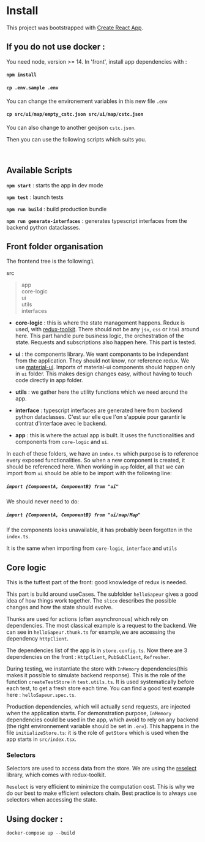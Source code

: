 # Install

This project was bootstrapped with [Create React App](https://github.com/facebook/create-react-app).

## If you do not use docker :

You need node, version >= 14.
In 'front', install app dependencies with :

#### `npm install`
#### `cp .env.sample .env`
You can change the environement variables in this new file `.env`
#### `cp src/ui/map/empty_cstc.json src/ui/map/cstc.json`
You can also change to another geojson `cstc.json`.

Then you can use the following scripts which suits you.

<br/>

## Available Scripts

**`npm start`** : starts the app in dev mode

**`npm test`** : launch tests

**`npm run build`** : build production bundle

**`npm run generate-interfaces`** : generates typescript interfaces from the backend python dataclasses.

## Front folder organisation

The frontend tree is the following:\

src

> app\
> core-logic\
> ui\
> utils\
> interfaces

- **core-logic** : this is where the state management happens. Redux is used, with [redux-toolkit](https://redux-toolkit.js.org/). There should not be any `jsx`, `css` or `html` around here. This part handle pure business logic, the orchestration of the state. Requests and subscriptions also happen here. This part is tested.

- **ui** : the components library. We want componants to be independant from the application. They should not know, nor reference redux. We use [material-ui](https://material-ui.com/). Imports of material-ui components should happen only in `ui` folder. This makes design changes easy, without having to touch code directly in app folder.

- **utils** : we gather here the utility functions which we need around the app.

- **interface** : typescript interfaces are generated here from backend python dataclasses. C'est sur elle que l'on s'appuie pour garantir le contrat d'interface avec le backend.

- **app** : this is where the actual app is built. It uses the functionalities and components from `core-logic` and `ui`.

In each of these folders, we have an `index.ts` which purpose is to reference every exposed functionalities. So when a new component is created, it should be referenced here. When working in `app` folder, all that we can import from `ui` should be able to be import with the following line:

##### `import {ComponentA, ComponentB} from "ui"`

We should never need to do:
##### `import {ComponentA, ComponentB} from "ui/map/Map"`

If the components looks unavailable, it has probably been forgotten in the `index.ts`.

It is the same when importing from `core-logic`, `interface` and `utils`

## Core logic

This is the tuffest part of the front: good knowledge of redux is needed.

This part is build around useCases. The subfolder `helloSapeur` gives a good idea of how things work together. The `slice` describes the possible changes and how the state should evolve.

Thunks are used for actions (often asynchronous) which rely on dependencies. The most classical example is a request to the backend. We can see in `helloSapeur.thunk.ts` for example,we are accessing the dependency `httpClient`.

The dependencies list of the app is in `store.config.ts`. Now there are 3 dependencies on the front : `HttpClient`, `PubSubClient`, `Refresher`.

During testing, we instantiate the store with `InMemory` dependencies(this makes it possible to simulate backend response). This is the role of the function `createTestStore` in `test.utils.ts`. It is used systematically before each test, to get a fresh store each time. You can find a good test example here : `helloSapeur.spec.ts`.

Production dependencies, which will actually send requests, are injected when the application starts. For demonstration purpose, `InMemory` dependencies could be used in the app, which avoid to rely on any backend (the right environnement variable should be set in `.env`). This happens in the file `initializeStore.ts`: it is the role of `getStore` which is used when the app starts in `src/index.tsx`.

### Selectors

Selectors are used to access data from the store. We are using the [reselect](https://github.com/reduxjs/reselect) library, which comes with redux-toolkit.

`Reselect` is very efficient to minimize the computation cost. This is why we do our best to make efficient selectors chain. Best practice is to always use selectors when accessing the state.


## Using docker :
```
docker-compose up --build 
```